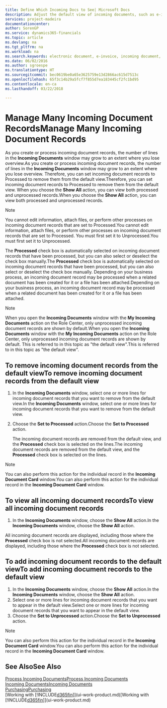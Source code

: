 ```yaml
---
title: Define Which Incoming Docs to See| Microsoft Docs
description: Adjust the default view of incoming documents, such as e-invoices, to improve your overview of processed and unprocessed records.
services: project-madeira
documentationcenter: 
author: SorenGP
ms.service: dynamics365-financials
ms.topic: article
ms.devlang: na
ms.tgt_pltfrm: na
ms.workload: na
ms.search.keywords: electronic document, e-invoice, incoming document, OCR, ecommerce, document exchange, import invoice
ms.date: 06/02/2016
ms.author: sgroespe
ms.translationtype: HT
ms.sourcegitcommit: bec0619be0a65e3625759e13d2866ac615d7513c
ms.openlocfilehash: 65f3c14b29a5fcf7f855d7ea183445cf2fc1bd95
ms.contentlocale: en-ca
ms.lasthandoff: 03/22/2018

---
```

# <a name="manage-many-incoming-document-records"></a><span data-ttu-id="82d97-103">Manage Many Incoming Document Records</span><span class="sxs-lookup"><span data-stu-id="82d97-103">Manage Many Incoming Document Records</span></span>
<span data-ttu-id="82d97-104">As you create or process incoming document records, the number of lines in the **Incoming Documents** window may grow to an extent where you lose overview.</span><span class="sxs-lookup"><span data-stu-id="82d97-104">As you create or process incoming document records, the number of lines in the **Incoming Documents** window may grow to an extent where you lose overview.</span></span> <span data-ttu-id="82d97-105">Therefore, you can set incoming document records to Processed to remove them from the default view.</span><span class="sxs-lookup"><span data-stu-id="82d97-105">Therefore, you can set incoming document records to Processed to remove them from the default view.</span></span> <span data-ttu-id="82d97-106">When you choose the **Show All** action, you can view both processed and unprocessed records.</span><span class="sxs-lookup"><span data-stu-id="82d97-106">When you choose the **Show All** action, you can view both processed and unprocessed records.</span></span>

> [!NOTE]  
>   <span data-ttu-id="82d97-107">You cannot edit information, attach files, or perform other processes on incoming document records that are set to Processed.</span><span class="sxs-lookup"><span data-stu-id="82d97-107">You cannot edit information, attach files, or perform other processes on incoming document records that are set to Processed.</span></span> <span data-ttu-id="82d97-108">You must first set it to Unprocessed.</span><span class="sxs-lookup"><span data-stu-id="82d97-108">You must first set it to Unprocessed.</span></span>

<span data-ttu-id="82d97-109">The **Processed** check box is automatically selected on incoming document records that have been processed, but you can also select or deselect the check box manually.</span><span class="sxs-lookup"><span data-stu-id="82d97-109">The **Processed** check box is automatically selected on incoming document records that have been processed, but you can also select or deselect the check box manually.</span></span> <span data-ttu-id="82d97-110">Depending on your business process, an incoming document record may be processed when a related document has been created for it or a file has been attached.</span><span class="sxs-lookup"><span data-stu-id="82d97-110">Depending on your business process, an incoming document record may be processed when a related document has been created for it or a file has been attached.</span></span>

> [!NOTE]  
>   <span data-ttu-id="82d97-111">When you open the **Incoming Documents** window with the **My Incoming Documents** action on the Role Center, only unprocessed incoming document records are shown by default.</span><span class="sxs-lookup"><span data-stu-id="82d97-111">When you open the **Incoming Documents** window with the **My Incoming Documents** action on the Role Center, only unprocessed incoming document records are shown by default.</span></span> <span data-ttu-id="82d97-112">This is referred to in this topic as "the default view".</span><span class="sxs-lookup"><span data-stu-id="82d97-112">This is referred to in this topic as "the default view".</span></span>

## <a name="to-remove-incoming-document-records-from-the-default-view"></a><span data-ttu-id="82d97-113">To remove incoming document records from the default view</span><span class="sxs-lookup"><span data-stu-id="82d97-113">To remove incoming document records from the default view</span></span>
1. <span data-ttu-id="82d97-114">In the **Incoming Documents** window, select one or more lines for incoming document records that you want to remove from the default view.</span><span class="sxs-lookup"><span data-stu-id="82d97-114">In the **Incoming Documents** window, select one or more lines for incoming document records that you want to remove from the default view.</span></span>
2. <span data-ttu-id="82d97-115">Choose the **Set to Processed** action.</span><span class="sxs-lookup"><span data-stu-id="82d97-115">Choose the **Set to Processed** action.</span></span>

    <span data-ttu-id="82d97-116">The incoming document records are removed from the default view, and the **Processed** check box is selected on the lines.</span><span class="sxs-lookup"><span data-stu-id="82d97-116">The incoming document records are removed from the default view, and the **Processed** check box is selected on the lines.</span></span>

> [!NOTE]  
>   <span data-ttu-id="82d97-117">You can also perform this action for the individual record in the **Incoming Document Card** window.</span><span class="sxs-lookup"><span data-stu-id="82d97-117">You can also perform this action for the individual record in the **Incoming Document Card** window.</span></span>

## <a name="to-view-all-incoming-document-records"></a><span data-ttu-id="82d97-118">To view all incoming document records</span><span class="sxs-lookup"><span data-stu-id="82d97-118">To view all incoming document records</span></span>
1. <span data-ttu-id="82d97-119">In the **Incoming Documents** window, choose the **Show All** action.</span><span class="sxs-lookup"><span data-stu-id="82d97-119">In the **Incoming Documents** window, choose the **Show All** action.</span></span>

<span data-ttu-id="82d97-120">All incoming document records are displayed, including those where the **Processed** check box is not selected.</span><span class="sxs-lookup"><span data-stu-id="82d97-120">All incoming document records are displayed, including those where the **Processed** check box is not selected.</span></span>

## <a name="to-add-incoming-document-records-to-the-default-view"></a><span data-ttu-id="82d97-121">To add incoming document records to the default view</span><span class="sxs-lookup"><span data-stu-id="82d97-121">To add incoming document records to the default view</span></span>
1. <span data-ttu-id="82d97-122">In the **Incoming Documents** window, choose the **Show All** action.</span><span class="sxs-lookup"><span data-stu-id="82d97-122">In the **Incoming Documents** window, choose the **Show All** action.</span></span>
2. <span data-ttu-id="82d97-123">Select one or more lines for incoming document records that you want to appear in the default view.</span><span class="sxs-lookup"><span data-stu-id="82d97-123">Select one or more lines for incoming document records that you want to appear in the default view.</span></span>
3. <span data-ttu-id="82d97-124">Choose the **Set to Unprocessed** action.</span><span class="sxs-lookup"><span data-stu-id="82d97-124">Choose the **Set to Unprocessed** action.</span></span>  

> [!NOTE]  
>   <span data-ttu-id="82d97-125">You can also perform this action for the individual record in the **Incoming Document Card** window.</span><span class="sxs-lookup"><span data-stu-id="82d97-125">You can also perform this action for the individual record in the **Incoming Document Card** window.</span></span>

## <a name="see-also"></a><span data-ttu-id="82d97-126">See Also</span><span class="sxs-lookup"><span data-stu-id="82d97-126">See Also</span></span>
[<span data-ttu-id="82d97-127">Process Incoming Documents</span><span class="sxs-lookup"><span data-stu-id="82d97-127">Process Incoming Documents</span></span>](across-process-income-documents.md)  
[<span data-ttu-id="82d97-128">Incoming Documents</span><span class="sxs-lookup"><span data-stu-id="82d97-128">Incoming Documents</span></span>](across-income-documents.md)  
[<span data-ttu-id="82d97-129">Purchasing</span><span class="sxs-lookup"><span data-stu-id="82d97-129">Purchasing</span></span>](purchasing-manage-purchasing.md)  
<span data-ttu-id="82d97-130">[Working with [!INCLUDE[d365fin](includes/d365fin_md.md)]](ui-work-product.md)</span><span class="sxs-lookup"><span data-stu-id="82d97-130">[Working with [!INCLUDE[d365fin](includes/d365fin_md.md)]](ui-work-product.md)</span></span>

